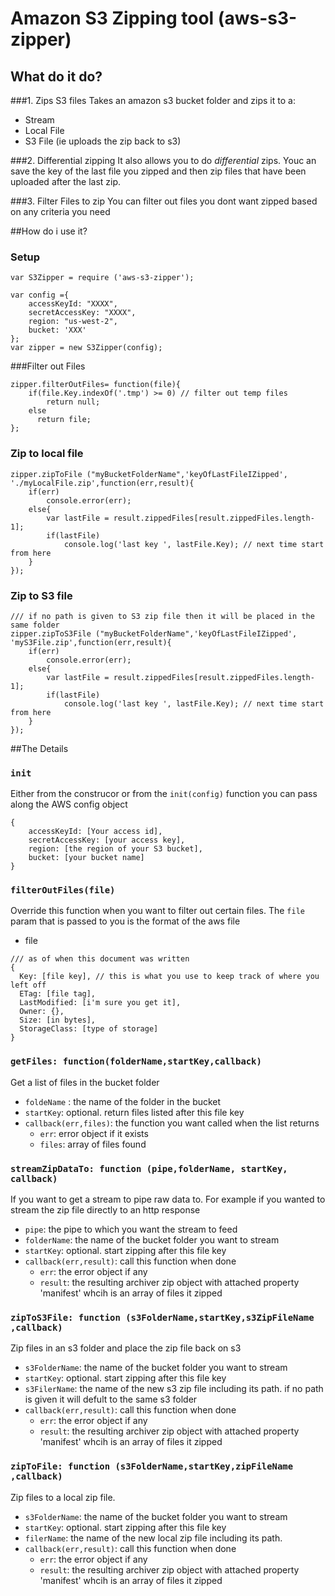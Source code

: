 # Amazon S3 Zipping tool (aws-s3-zipper)

## What do it do?
###1. Zips S3 files
Takes an amazon s3 bucket folder and zips it to a:
* Stream
* Local File
* S3 File (ie uploads the zip back to s3)

###2. Differential zipping
It also allows you to do *differential* zips. Youc an save the key of the last file you zipped and then zip files that have been uploaded after the last zip.

###3. Filter Files to zip
You can filter out files you dont want zipped based on any criteria you need



##How do i use it?
### Setup
```
var S3Zipper = require ('aws-s3-zipper');

var config ={
    accessKeyId: "XXXX",
    secretAccessKey: "XXXX",
    region: "us-west-2",
    bucket: 'XXX'
};
var zipper = new S3Zipper(config);
```

###Filter out Files
```
zipper.filterOutFiles= function(file){
    if(file.Key.indexOf('.tmp') >= 0) // filter out temp files
        return null;
    else 
      return file;
};
```

### Zip to local file
```
zipper.zipToFile ("myBucketFolderName",'keyOfLastFileIZipped', './myLocalFile.zip',function(err,result){
    if(err)
        console.error(err);
    else{
        var lastFile = result.zippedFiles[result.zippedFiles.length-1];
        if(lastFile)
            console.log('last key ', lastFile.Key); // next time start from here
    }
});
```



### Zip to S3 file
```
/// if no path is given to S3 zip file then it will be placed in the same folder
zipper.zipToS3File ("myBucketFolderName",'keyOfLastFileIZipped', 'myS3File.zip',function(err,result){
    if(err)
        console.error(err);
    else{
        var lastFile = result.zippedFiles[result.zippedFiles.length-1];
        if(lastFile)
            console.log('last key ', lastFile.Key); // next time start from here
    }
});
```

##The Details
### `init`
Either from the construcor or from the `init(config)` function you can pass along the AWS config object
```
{
    accessKeyId: [Your access id],
    secretAccessKey: [your access key],
    region: [the region of your S3 bucket],
    bucket: [your bucket name]
}
```

### `filterOutFiles(file)`
Override this function when you want to filter out certain files. The `file` param that is passed to you is the format of the aws file
* file
```
/// as of when this document was written
{
  Key: [file key], // this is what you use to keep track of where you left off
  ETag: [file tag],
  LastModified: [i'm sure you get it],
  Owner: {},
  Size: [in bytes],
  StorageClass: [type of storage]
}
```

### `getFiles: function(folderName,startKey,callback)`
Get a list of files in the bucket folder
* `foldeName` : the name of the folder in the bucket
* `startKey`: optional. return files listed after this file key
* `callback(err,files)`: the function you want called when the list returns
  * `err`: error object if it exists
  * `files`: array of files found

### `streamZipDataTo: function (pipe,folderName, startKey, callback)`
If you want to get a stream to pipe raw data to. For example if you wanted to stream the zip file directly to an http response
* `pipe`: the pipe to which you want the stream to feed
* `folderName`: the name of the bucket folder you want to stream
* `startKey`: optional. start zipping after this file key
* `callback(err,result)`: call this function when done
  * `err`: the error object if any
  * `result`: the resulting archiver zip object with attached property 'manifest' whcih is an array of files it zipped

### `zipToS3File: function (s3FolderName,startKey,s3ZipFileName ,callback)`
Zip files in an s3 folder and place the zip file back on s3
* `s3FolderName`: the name of the bucket folder you want to stream
* `startKey`: optional. start zipping after this file key
* `s3FilerName`: the name of the new s3 zip file including its path. if no path is given it will defult to the same s3 folder
* `callback(err,result)`: call this function when done
  * `err`: the error object if any
  * `result`: the resulting archiver zip object with attached property 'manifest' whcih is an array of files it zipped

### `zipToFile: function (s3FolderName,startKey,zipFileName ,callback)`
Zip files to a local zip file. 
* `s3FolderName`: the name of the bucket folder you want to stream
* `startKey`: optional. start zipping after this file key
* `filerName`: the name of the new local zip file including its path.
* `callback(err,result)`: call this function when done
  * `err`: the error object if any
  * `result`: the resulting archiver zip object with attached property 'manifest' whcih is an array of files it zipped

